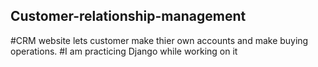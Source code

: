 ## Customer-relationship-management
#CRM website lets customer make thier own accounts and make buying operations.
#I am  practicing Django while working on it
